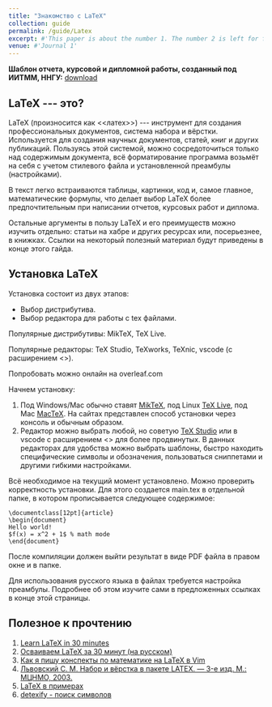 ```yaml
---
title: "Знакомство с LaTeX"
collection: guide
permalink: /guide/Latex
excerpt: #'This paper is about the number 1. The number 2 is left for future work.'
venue: #'Journal 1'
---
```

**Шаблон отчета, курсовой и дипломной работы, созданный под ИИТММ, ННГУ:** [download](https://github.com/forodie/forodie.github.io/raw/main/files/VKR.zip)

## LaTeX --- это?
LaTeX (произносится как <<латех>>) --- инструмент для создания профессиональных документов, система набора и вёрстки. Используется для создания научных документов, статей, книг и других публикаций. Пользуясь этой системой, можно сосредоточиться только над содержимым документа, всё форматирование программа возьмёт на себя с учетом стилевого файла и установленной преамбулы (настройками). 

В текст легко встраиваются таблицы, картинки, код и, самое главное, математические формулы, что делает выбор LaTeX более предпочтительным при написании отчетов, курсовых работ и диплома.

Остальные аргументы в пользу LaTeX и его преимуществ можно изучить отдельно: статьи на хабре и других ресурсах или, посерьезнее, в книжках. Ссылки на некоторый полезный материал будут приведены в конце этого гайда.

## Установка LaTeX
Установка состоит из двух этапов:
- Выбор дистрибутива.
- Выбор редактора для работы с tex файлами.

Популярные дистрибутивы: MikTeX, TeX Live.

Популярные редакторы: TeX Studio, TeXworks, TeXnic, vscode (с расширением <<LaTeX Workshop>>).

Попробовать можно онлайн на overleaf.com

Начнем установку:
1. Под Windows/Mac обычно ставят [MikTeX](https://miktex.org/download), под Linux [TeX Live](https://www.tug.org/texlive/), под Mac [MacTeX](https://www.tug.org/texlive/). На сайтах представлен способ установки через консоль и обычным образом.
2. Редактор можно выбрать любой, но советую [TeX Studio](https://www.texstudio.org/) или в vscode с расширением <<LaTeX Workshops>> для более продвинутых. В данных редакторах для удобства можно выбрать шаблоны, быстро находить специфические символы и обозначения, пользоваться сниппетами и другими гибкими настройками. 

Всё необходимое на текущий момент установлено. Можно проверить корректность установки. Для этого создается main.tex в отдельной папке, в котором прописывается следующее содержимое:

```
\documentclass[12pt]{article}
\begin{document}
Hello world!
$f(x) = x^2 + 1$ % math mode 
\end{document}
```

После компиляции должен выйти результат в виде PDF файла в правом окне и в папке. 

Для использования русского языка в файлах требуется настройка преамбулы. Подробнее об этом изучите сами в предложенных ссылках в конце этой страницы.

## Полезное к прочтению
1. [Learn LaTeX in 30 minutes](https://www.overleaf.com/learn/latex/Learn_LaTeX_in_30_minutes)
2. [Осваиваем LaTeX за 30 минут (на русском)](https://habr.com/ru/companies/ruvds/articles/574352/)
3. [Как я пишу конспекты по математике на LaTeX в Vim](https://habr.com/ru/articles/445066/)
4. [Львовский С. М. Набор и вёрстка в пакете LATEX. — 3-е изд. М.: МЦНМО, 2003.](https://old.mccme.ru//free-books//llang/newllang.pdf)
5. [LaTeX в примерах](http://www.ccas.ru/voron/download/voron05latex.pdf)
6. [detexify - поиск символов](https://detexify.kirelabs.org/classify.html)
